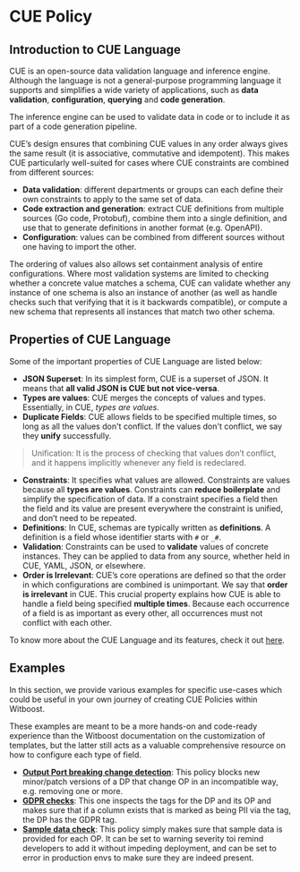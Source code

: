 # CUE Policy


## Introduction to CUE Language

CUE is an open-source data validation language and inference engine. Although the language is not a general-purpose programming language it supports and simplifies a wide variety of applications, such as **data validation**, **configuration**, **querying** and **code generation**.

The inference engine can be used to validate data in code or to include it as part of a code generation pipeline.

CUE’s design ensures that combining CUE values in any order always gives the same result (it is associative, commutative and idempotent). This makes CUE particularly well-suited for cases where CUE constraints are combined from different sources:

- **Data validation**: different departments or groups can each define their own constraints to apply to the same set of data.
- **Code extraction and generation**: extract CUE definitions from multiple sources (Go code, Protobuf), combine them into a single definition, and use that to generate definitions in another format (e.g. OpenAPI).
- **Configuration**: values can be combined from different sources without one having to import the other.

The ordering of values also allows set containment analysis of entire configurations. Where most validation systems are limited to checking whether a concrete value matches a schema, CUE can validate whether any instance of one schema is also an instance of another (as well as handle checks such that verifying that it is it backwards compatible), or compute a new schema that represents all instances that match two other schema.

## Properties of CUE Language

Some of the important properties of CUE Language are listed below:

- **JSON Superset**: In its simplest form, CUE is a superset of JSON. It means that **all valid JSON is CUE but not vice-versa**.
- **Types are values**: CUE merges the concepts of values and types. Essentially, in CUE, _types are values_.
- **Duplicate Fields**: CUE allows fields to be specified multiple times, so long as all the values don't conflict. If the values don't conflict, we say they **unify** successfully.

> Unification: It is the process of checking that values don’t conflict, and it happens implicitly whenever any field is redeclared.

- **Constraints**: It specifies what values are allowed. Constraints are values because all **types are values**. Constraints can **reduce boilerplate** and simplify the specification of data. If a constraint specifies a field then the field and its value are present everywhere the constraint is unified, and don’t need to be repeated.
- **Definitions**: In CUE, schemas are typically written as **definitions**. A definition is a field whose identifier starts with ```#``` or ```_#```. 
- **Validation**: Constraints can be used to **validate** values of concrete instances. They can be applied to data from any source, whether held in CUE, YAML, JSON, or elsewhere.
- **Order is Irrelevant**: CUE’s core operations are defined so that the order in which configurations are combined is unimportant. We say that **order is irrelevant** in CUE. This crucial property explains how CUE is able to handle a field being specified **multiple times**. Because each occurrence of a field is as important as every other, all occurrences must not conflict with each other.

To know more about the CUE Language and its features, check it out [here](https://cuelang.org/docs/tutorial/).

## Examples

In this section, we provide various examples for specific use-cases which could be useful in your own journey of creating CUE Policies within Witboost.

These examples are meant to be a more hands-on and code-ready experience than the Witboost documentation on the customization of templates, but the latter still acts as a valuable comprehensive resource on how to configure each type of field.

- **[Output Port breaking change detection](./OutputPort_breaking_change_detection)**: This policy blocks new minor/patch versions of a DP that change OP in an incompatible way, e.g. removing one or more.
- **[GDPR checks](./GDPR_checks)**: This one inspects the tags for the DP and its OP and makes sure that if a column exists that is marked as being PII via the tag, the DP has the GDPR tag.
- **[Sample data check](./Sample_data_check)**: This policy simply makes sure that sample data is provided for each OP. It can be set to warning severity toi remind developers to add it without impeding deployment, and can be set to error in production envs to make sure they are indeed present.